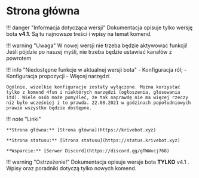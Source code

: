 # Strona główna

!!! danger "Informacja dotycząca wersji"
    Dokumentacja opisuje tylko wersję bota **v4.1**. Są tu najnowsze treści i wpisy na temat komend.

!!! warning "Uwaga"
    W nowej wersji nie trzeba będzie aktywować funkcji! Jeśli pójdzie po naszej myśli, nie trzeba będzie ustawiać kanałów z powrotem

!!! info "Niedostępne funkcje w aktualnej wersji bota"
    - Konfiguracja ról;
    - Konfiguracja propozycji
    - Więcej narzędzi

    Ogólnie, wszelkie konfiguracje zostały wyłączone. Można korzystać tylko z komend 4fun i niektórych narzędzi (ogłoszenia, głosowania itd). Wiele osób może pomyśleć, że tak naprawdę nie ma więcej rzeczy niż było wcześniej i to prawda. 22.08.2021 w godzinach popołudniowych prawie wszystko będzie dostępne.

!!! note "Linki"

    **Strona główna:** [Strona główna](https://krivebot.xyz)

    **Strona statusu:** [Strona statusu](https://status.krivebot.xyz)

    **Wsparcie:** [Serwer Discord](https://discord.gg/gTWWxcj768)

!!! warning  "Ostrzeżenie!"
    Dokumentacja opisuje wersje bota **TYLKO** v4.1 . Wpisy oraz poradniki dotyczą tylko nowych komend.